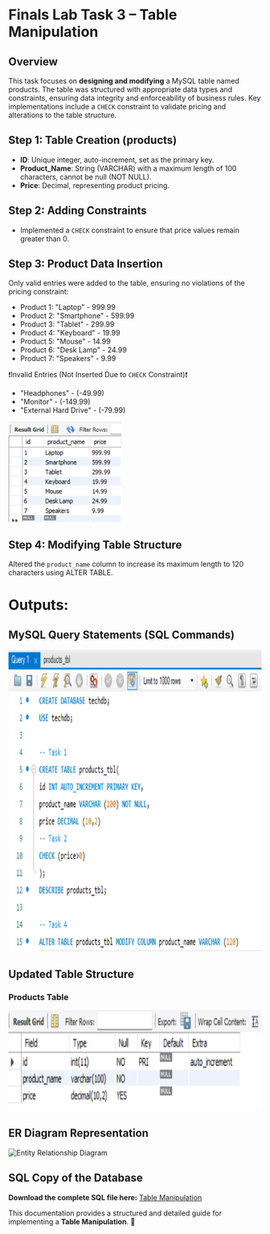 # Finals Lab Task 3 – Table Manipulation

## Overview
This task focuses on **designing and modifying** a MySQL table named products. The table was structured with appropriate data types and constraints, ensuring data integrity and enforceability of business rules. Key implementations include a `CHECK` constraint to validate pricing and alterations to the table structure.

## Step 1: Table Creation (products)
- **ID**: Unique integer, auto-increment, set as the primary key.
- **Product_Name**: String (VARCHAR) with a maximum length of 100 characters, cannot be null (NOT NULL).
- **Price**: Decimal, representing product pricing.

## Step 2: Adding Constraints
- Implemented a `CHECK` constraint to ensure that price values remain greater than 0.

## Step 3: Product Data Insertion
Only valid entries were added to the table, ensuring no violations of the pricing constraint:
- Product 1: "Laptop" - 999.99
- Product 2: "Smartphone" - 599.99
- Product 3: "Tablet" - 299.99
- Product 4: "Keyboard" - 19.99
- Product 5: "Mouse" - 14.99
- Product 6: "Desk Lamp" - 24.99
- Product 7: "Speakers" - 9.99
  
❗Invalid Entries (Not Inserted Due to `CHECK` Constraint)❗
- "Headphones" - (-49.99)
- "Monitor" - (-149.99)
- "External Hard Drive" - (-79.99)

<img src="images/productstbl.png" alt="Alt Text" width="225" height="200">

## Step 4: Modifying Table Structure
Altered the `product_name` column to increase its maximum length to 120 characters using ALTER TABLE.

# Outputs:
## MySQL Query Statements (SQL Commands)
<img src="images/querystatementsft3.png" alt="SQL Query Statements" width="800" height="600">

## Updated Table Structure
### Products Table
<img src="images/descproductstbl.png" alt="Products Table Preview" width="600" height="200">

## ER Diagram Representation
<img src="images/erdiagram.png" alt="Entity Relationship Diagram" width="600" height="200">

## SQL Copy of the Database
**Download the complete SQL file here:** [Table Manipulation](https://github.com/angelie2/EDM-Projects-Fajarito/blob/main/rawfile/FInal%20Task%201%20Event%20Management.sql)

This documentation provides a structured and detailed guide for implementing a **Table Manipulation**. 🚀


